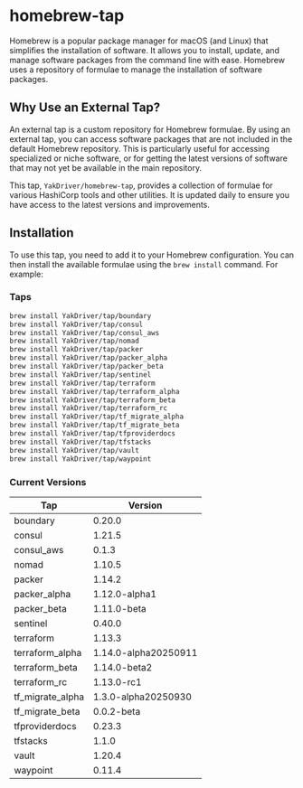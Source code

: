# homebrew-tap

Homebrew is a popular package manager for macOS (and Linux) that simplifies the installation of software. It allows you to install, update, and manage software packages from the command line with ease. Homebrew uses a repository of formulae to manage the installation of software packages.

## Why Use an External Tap?

An external tap is a custom repository for Homebrew formulae. By using an external tap, you can access software packages that are not included in the default Homebrew repository. This is particularly useful for accessing specialized or niche software, or for getting the latest versions of software that may not yet be available in the main repository.

This tap, `YakDriver/homebrew-tap`, provides a collection of formulae for various HashiCorp tools and other utilities. It is updated daily to ensure you have access to the latest versions and improvements.

## Installation

To use this tap, you need to add it to your Homebrew configuration. You can then install the available formulae using the `brew install` command. For example:

### Taps

```sh
brew install YakDriver/tap/boundary
brew install YakDriver/tap/consul
brew install YakDriver/tap/consul_aws
brew install YakDriver/tap/nomad
brew install YakDriver/tap/packer
brew install YakDriver/tap/packer_alpha
brew install YakDriver/tap/packer_beta
brew install YakDriver/tap/sentinel
brew install YakDriver/tap/terraform
brew install YakDriver/tap/terraform_alpha
brew install YakDriver/tap/terraform_beta
brew install YakDriver/tap/terraform_rc
brew install YakDriver/tap/tf_migrate_alpha
brew install YakDriver/tap/tf_migrate_beta
brew install YakDriver/tap/tfproviderdocs
brew install YakDriver/tap/tfstacks
brew install YakDriver/tap/vault
brew install YakDriver/tap/waypoint
```

### Current Versions

| Tap | Version |
| --- | --- |
| boundary | 0.20.0 |
| consul | 1.21.5 |
| consul_aws | 0.1.3 |
| nomad | 1.10.5 |
| packer | 1.14.2 |
| packer_alpha | 1.12.0-alpha1 |
| packer_beta | 1.11.0-beta |
| sentinel | 0.40.0 |
| terraform | 1.13.3 |
| terraform_alpha | 1.14.0-alpha20250911 |
| terraform_beta | 1.14.0-beta2 |
| terraform_rc | 1.13.0-rc1 |
| tf_migrate_alpha | 1.3.0-alpha20250930 |
| tf_migrate_beta | 0.0.2-beta |
| tfproviderdocs | 0.23.3 |
| tfstacks | 1.1.0 |
| vault | 1.20.4 |
| waypoint | 0.11.4 |
